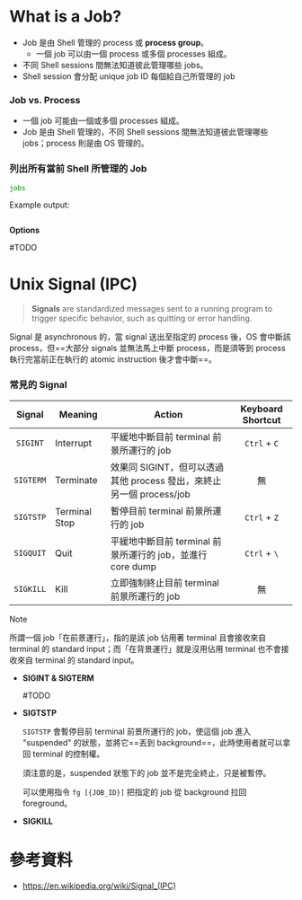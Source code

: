 # What is a Job?

- Job 是由 Shell 管理的 process 或 **process group**。
    - 一個 job 可以由一個 process 或多個 processes 組成。
- 不同 Shell sessions 間無法知道彼此管理哪些 jobs。
- Shell session 會分配 unique job ID 每個給自己所管理的 job

### Job vs. Process

- 一個 job 可能由一個或多個 processes 組成。
- Job 是由 Shell 管理的，不同 Shell sessions 間無法知道彼此管理哪些 jobs；process 則是由 OS 管理的。

### 列出所有當前 Shell 所管理的 Job

```bash
jobs
```

Example output:

```plaintext
```

**Options**

#TODO 

# Unix Signal (IPC)

>**Signals** are standardized messages sent to a running program to trigger specific behavior, such as quitting or error handling.

Signal 是 asynchronous 的，當 signal 送出至指定的 process 後，OS 會中斷該 process，但==大部分 signals 並無法馬上中斷 process，而是須等到 process 執行完當前正在執行的 atomic instruction 後才會中斷==。

### 常見的 Signal

|Signal|Meaning|Action|Keyboard Shortcut|
|:-:|---|---|:-:|
|`SIGINT`|Interrupt|平緩地中斷目前 terminal 前景所運行的 job|`Ctrl` + `C`|
|`SIGTERM`|Terminate|效果同 SIGINT，但可以透過其他 process 發出，來終止另一個 process/job|無|
|`SIGTSTP`|Terminal Stop|暫停目前 terminal 前景所運行的 job|`Ctrl` + `Z`|
|`SIGQUIT`|Quit|平緩地中斷目前 terminal 前景所運行的 job，並進行 core dump|`Ctrl` + `\`|
|`SIGKILL`|Kill|立即強制終止目前 terminal 前景所運行的 job|無|

>[!Note]
>所謂一個 job「在前景運行」，指的是該 job 佔用著 terminal 且會接收來自 terminal 的 standard input；而「在背景運行」就是沒用佔用 terminal 也不會接收來自 terminal 的 standard input。

- **SIGINT & SIGTERM**

    #TODO 

- **SIGTSTP**

    `SIGTSTP` 會暫停目前 terminal 前景所運行的 job，使這個 job 進入 "suspended" 的狀態，並將它==丟到 background==，此時使用者就可以拿回 terminal 的控制權。

    須注意的是，suspended 狀態下的 job 並不是完全終止，只是被暫停。

    可以使用指令 `fg [{JOB_ID}]` 把指定的 job 從 background 拉回 foreground。

- **SIGKILL**



# 參考資料

- <https://en.wikipedia.org/wiki/Signal_(IPC)>
